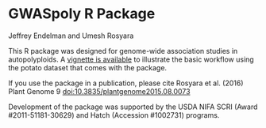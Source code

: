 GWASpoly R Package
================
Jeffrey Endelman and Umesh Rosyara

This R package was designed for genome-wide association studies in autopolyploids. A [vignette is available](https://jendelman.github.io/GWASpoly/GWASpoly.html) to illustrate the basic workflow using the potato dataset that comes with the package.

If you use the package in a publication, please cite Rosyara et al. (2016) Plant Genome 9 <doi:10.3835/plantgenome2015.08.0073>

Development of the package was supported by the USDA NIFA SCRI (Award \#2011-51181-30629) and Hatch (Accession \#1002731) programs.
